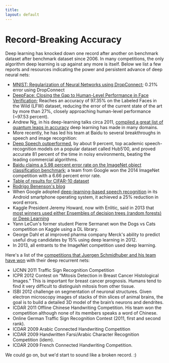 ```yaml
---
title: 
layout: default
---
```


# Record-Breaking Accuracy

Deep learning has knocked down one record after another on benchmark dataset after benchmark dataset since 2006. In many competitions, the only algorithm deep learning is up against any more is itself. Below we list a few reports and resources indicating the power and persistent advance of deep neural nets:

* [MNIST: Regularization of Neural Networks using DropConnect](http://cs.nyu.edu/~wanli/dropc/); 0.21% error using DropConnect
* [DeepFace: Closing the Gap to Human-Level Performance in Face Verification](https://research.facebook.com/publications/480567225376225/deepface-closing-the-gap-to-human-level-performance-in-face-verification/); Reaches an accuracy of 97.35% on the Labeled Faces in the Wild (LFW) dataset, reducing the error of the current state of the art by more than 27%, closely approaching human-level performance (~97.53 percent).
* Andrew Ng, in his deep-learning talks circa 2011, [compiled a great list of quantum leaps in accuracy](https://www.youtube.com/watch?v=ZmNOAtZIgIk) deep learning has made in many domains.
* More recently, he has led his team at Baidu to several breakthroughs in speech and image recognition:
* [Deep Speech outperformed](https://gigaom.com/2014/12/18/baidu-claims-deep-learning-breakthrough-with-deep-speech/), by about 9 percent, top academic speech-recognition models on a popular dataset called Hub5’00, and proved accurate 81 percent of the time in noisy environments, beating the leading commercial algorithms. 
* [Baidu claims a 5.98 percent error rate on the ImageNet object classification benchmark](https://gigaom.com/2015/01/14/baidu-has-built-a-supercomputer-for-deep-learning/); a team from Google won the 2014 ImageNet competition with a 6.66 percent error rate.
* [Table of results for CIFAR-10 dataset](http://zybler.blogspot.de/2011/02/table-of-results-for-cifar-10-dataset.html)
* [Rodrigo Benenson's blog](https://rodrigob.github.io/are_we_there_yet/build/#datasets)
* When Google adopted [deep-learning-based speech recognition](http://www.nature.com/news/computer-science-the-learning-machines-1.14481) in its Android smartphone operating system, it achieved a 25% reduction in word errors.
* Kaggle President Jeremy Howard, now with Enlitic, said in 2013 that [most winners used either Ensembles of decision trees (random forests) or Deep Learning](http://www.kdnuggets.com/2013/08/top-tweets-aug12-13.html)
* Yann LeCun's former student Pierre Sermanet won the Dogs vs Cats competition on Kaggle using a DL library. 
* George Dahl et al improved pharma company Merck's ability to predict useful drug candidates by 15% using deep learning in 2012. 
* In 2013, all entrants to the ImageNet competition used deep learning.

Here's a list of the [competitions that Juergen Schmidhuber and his team have won](http://www.kurzweilai.net/how-bio-inspired-deep-learning-keeps-winning-competitions) with their deep recurrent nets:

* IJCNN 2011 Traffic Sign Recognition Competition
* ICPR 2012 Contest on “Mitosis Detection in Breast Cancer Histological Images.” This is important for breast cancer prognosis. Humans tend to find it very difficult to distinguish mitosis from other tissue.
* ISBI 2012 challenge on segmentation of neuronal structures. Given electron microscopy images of stacks of thin slices of animal brains, the goal is to build a detailed 3D model of the brain’s neurons and dendrites. 
* ICDAR 2011 Offline Chinese Handwriting Competition. His team won the competition although none of its members speaks a word of Chinese.
* Online German Traffic Sign Recognition Contest (2011, first and second rank). 
* ICDAR 2009 Arabic Connected Handwriting Competition 
* ICDAR 2009 Handwritten Farsi/Arabic Character Recognition Competition (idem).
* ICDAR 2009 French Connected Handwriting Competition. 

We could go on, but we'd start to sound like a broken record. :)
